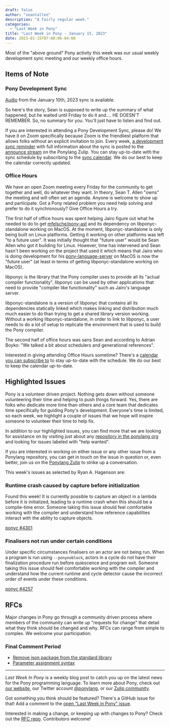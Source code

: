 ```yaml
---
draft: false
author: "seantallen"
description: "A fairly regular week."
categories:
  - "Last Week in Pony"
title: "Last Week in Pony - January 15, 2023"
date: 2023-01-15T07:00:06-04:00
---
```


Most of the "above ground" Pony activity this week was our usual weekly development sync meeting and our weekly office hours.

<!-- more -->

## Items of Note

### Pony Development Sync

[Audio](https://sync-recordings.ponylang.io/r/2023_01_10.m4a) from the January 10th, 2023 sync is available.

So here's the story, Sean is supposed to write up the summary of what happened, but he waited until Friday to do it and.... HE DOESN'T REMEMBER. So, no summary for you. You'll just have to listen and find out.

If you are interested in attending a Pony Development Sync, please do! We have it on Zoom specifically because Zoom is the friendliest platform that allows folks without an explicit invitation to join. Every week, [a development sync reminder](https://ponylang.zulipchat.com/#narrow/stream/189932-announce/topic/Sync.20Reminder) with full information about the sync is posted to the [announce stream](https://ponylang.zulipchat.com/#narrow/stream/189932-announce) on the Ponylang Zulip. You can stay up-to-date with the sync schedule by subscribing to the [sync calendar](https://calendar.google.com/calendar/ical/59jcru6f50mrpqbm7em4iclnkk%40group.calendar.google.com/public/basic.ics). We do our best to keep the calendar correctly updated.

### Office Hours

We have an open Zoom meeting every Friday for the community to get together and well, do whatever they want. In theory, Sean T. Allen "owns" the meeting and will often set an agenda. Anyone is welcome to show up and participate. Got a Pony related problem you need help solving and prefer to do it synchronously? Give Office Hours a try.

The first half of office hours was spent helping Jairo figure out what he needed to do to get [mfelsche/pony-ast](https://github.com/mfelsche/pony-ast/) and its dependency on libponyc-standalone working on MacOS. At the moment, libponyc-standalone is only being built on Linux platforms. Getting it working on other platforms was left "to a future user". It was initially thought that "future user" would be Sean Allen who got it building for Linux. However, time has intervened and Sean hasn't been working on the project that used it which means that Jairo who is doing development for his [pony-language-server](https://github.com/kidandcat/pony-language-server) on MacOS is now the "future user" (at least in terms of getting libponyc-standalone working on MacOS).

libponyc is the library that the Pony compiler uses to provide all its "actual compiler functionality". libponyc can be used by other applications that need to provide "compiler like functionality" such as Jairo's language server.

libponyc-standalone is a version of libponyc that contains all its dependencies statically linked which makes linking and distribution much much easier to do than trying to get a shared library version working. Without a working libponyc-standalone, in order to link to libponyc, a user needs to do a lot of setup to replicate the environment that is used to build the Pony compiler.

The second half of office hours was sans Sean and according to Adrian Boyko: "We talked a bit about schedulers and generational references".

Interested in giving attending Office Hours sometime? There's a [calendar you can subscribe to](https://calendar.google.com/calendar/ical/4465e68ae24131ae00461a40893f2637a2c9ac510e311a44ff78680e2f183ce3%40group.calendar.google.com/public/basic.ics) to stay up-to-date with the schedule. We do our best to keep the calendar up-to-date.

## Highlighted Issues

Pony is a volunteer driven project. Nothing gets down without someone volunteering their time and helping to push things forward. Yes, there are folks who dedicate more time than others and a core team that dedicates time specifically for guiding Pony's development. Everyone's time is limited, so each week, we highlight a couple of issues that we hope will inspire someone to volunteer their time to help fix.

In addition to our highlighted issues, you can find more that we are looking for assistance on by visiting just about any [repository in the ponylang org](https://github.com/ponylang/) and looking for issues labeled with "help wanted".

If you are interested in working on either issue or any other issue from a Ponylang repository, you can get in touch on the issue in question or, even better, join us on the [Ponylang Zulip](https://ponylang.zulipchat.com/) to strike up a conversation.

This week's issues as selected by Ryan A. Hagenson are:

### Runtime crash caused by capture before initialization

Found this week! It is currently possible to capture an object in a lambda before it is initialized, leading to a runtime crash when this should be a compile-time error. Someone taking this issue should feel comfortable working with the compiler and understand how reference capabilities interact with the ability to capture objects.

[ponyc #4301](https://github.com/ponylang/ponyc/issues/4301)

### Finalisers not run under certain conditions

Under specific circumstances finalisers on an actor are not being run. When a program is run using `--ponynoblock`, actors in a cycle do not have their finalization procedure run before quiescence and program exit. Someone taking this issue should feel comfortable working with the compiler and understand how the current runtime and cycle detector cause the incorrect order of events under these conditions.

[ponyc #4257](https://github.com/ponylang/ponyc/issues/4257)

## RFCs

Major changes in Pony go through a community driven process where members of the community can write up "requests for change" that detail what they think should be changed and why. RFCs can range from simple to complex. We welcome your participation.

### Final Comment Period

- [Remove json package from the standard library](https://github.com/ponylang/rfcs/pull/208)
- [Parameter assignment syntax](https://github.com/ponylang/rfcs/pull/174)

---

_Last Week In Pony_ is a weekly blog post to catch you up on the latest news for the Pony programming language. To learn more about Pony, check out [our website](https://ponylang.io), our Twitter account [@ponylang](https://twitter.com/ponylang), or our [Zulip community](https://ponylang.zulipchat.com).

Got something you think should be featured? There's a GitHub issue for that! Add a comment to the [open "Last Week in Pony" issue](https://github.com/ponylang/ponylang.github.io/issues?q=is%3Aissue+is%3Aopen+label%3Alast-week-in-pony).

Interested in making a change, or keeping up with changes to Pony? Check out the [RFC repo](https://github.com/ponylang/rfcs). Contributors welcome!
